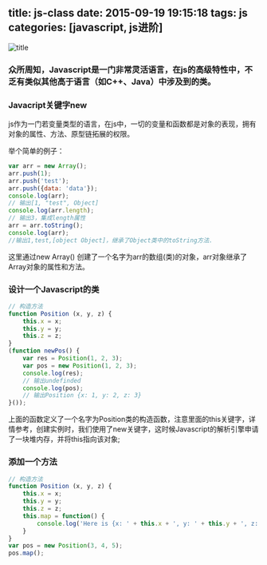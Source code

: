 title: js-class
date: 2015-09-19 19:15:18
tags: js
categories: [javascript, js进阶]
---
![title](/img/title/1.jpg)
### 众所周知，Javascript是一门非常灵活语言，在js的高级特性中，不乏有类似其他高于语言（如C++、Java）中涉及到的类。

### Javacript关键字new

js作为一门若变量类型的语言，在js中，一切的变量和函数都是对象的表现，拥有对象的属性、方法、原型链拓展的权限。

举个简单的例子：

```Javascript
var arr = new Array();
arr.push(1);
arr.push('test');
arr.push({data: 'data'});
console.log(arr);
// 输出[1, "test", Object]
console.log(arr.length);
// 输出3，集成length属性
arr = arr.toString();
console.log(arr);
//输出1,test,[object Object]，继承了Object类中的toString方法.
```

这里通过new Array() 创建了一个名字为arr的数组(类)的对象，arr对象继承了Array对象的属性和方法。


### 设计一个Javascript的类

```Javascript
// 构造方法
function Position (x, y, z) {
	this.x = x;
	this.y = y;
	this.z = z;
}
(function newPos() {
	var res = Position(1, 2, 3);
	var pos = new Position(1, 2, 3);
	console.log(res);
	// 输出undefinded
	console.log(pos);
	// 输出Position {x: 1, y: 2, z: 3}
}());
```

上面的函数定义了一个名字为Position类的构造函数，注意里面的this关键字，详情参考[]()，创建实例时，我们使用了new关键字，这时候Javascript的解析引擎申请了一块堆内存，并将this指向该对象;

### 添加一个方法

```Javascript
// 构造方法
function Position (x, y, z) {
	this.x = x;
	this.y = y;
	this.z = z;
	this.map = function() {
		console.log('Here is {x: ' + this.x + ', y: ' + this.y + ', z: ' + this.z + '}');
	}
}
var pos = new Position(3, 4, 5);
pos.map();
```





